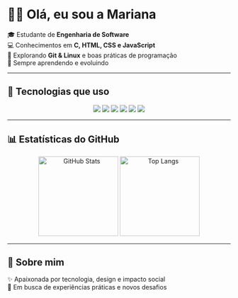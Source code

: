 # 👩‍💻 Olá, eu sou a Mariana 

🎓 Estudante de **Engenharia de Software**  
💻 Conhecimentos em **C, HTML, CSS e JavaScript**  
🔧 Explorando **Git & Linux** e boas práticas de programação  
🌱 Sempre aprendendo e evoluindo  

---

## 🚀 Tecnologias que uso
<div align="center">
  <img src="https://img.shields.io/badge/C-00599C?style=for-the-badge&logo=c&logoColor=white" />
  <img src="https://img.shields.io/badge/HTML5-E34F26?style=for-the-badge&logo=html5&logoColor=white" />
  <img src="https://img.shields.io/badge/CSS3-1572B6?style=for-the-badge&logo=css3&logoColor=white" />
  <img src="https://img.shields.io/badge/JavaScript-F7DF1E?style=for-the-badge&logo=javascript&logoColor=black" />
  <img src="https://img.shields.io/badge/Git-F05032?style=for-the-badge&logo=git&logoColor=white" />
  <img src="https://img.shields.io/badge/Linux-FCC624?style=for-the-badge&logo=linux&logoColor=black" />
</div>

---

## 📊 Estatísticas do GitHub
<div align="center">
  <img src="https://github-readme-stats.vercel.app/api?username=SEUUSERNAME&show_icons=true&theme=radical" alt="GitHub Stats" height="180em"/>
  <img src="https://github-readme-stats.vercel.app/api/top-langs/?username=SEUUSERNAME&layout=compact&theme=radical" alt="Top Langs" height="180em"/>
</div>

---

## 🌟 Sobre mim
✨ Apaixonada por tecnologia, design e impacto social  
🚀 Em busca de experiências práticas e novos desafios  


